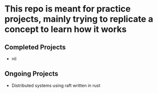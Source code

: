 # This repo is meant for practice projects, mainly trying to replicate a concept to learn how it works

## Completed Projects
* nil

## Ongoing Projects
* Distributed systems using raft written in rust